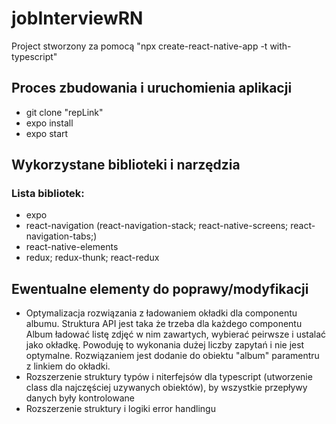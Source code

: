 # jobInterviewRN
Project stworzony za pomocą "npx create-react-native-app -t with-typescript"

## Proces zbudowania i uruchomienia aplikacji
- git clone "repLink"
- expo install
- expo start
## Wykorzystane biblioteki i narzędzia
### Lista bibliotek:
- expo
- react-navigation (react-navigation-stack; react-native-screens; react-navigation-tabs;)
- react-native-elements
- redux; redux-thunk; react-redux
## Ewentualne elementy do poprawy/modyfikacji
- Optymalizacja rozwiązania z ładowaniem okładki dla componentu albumu. Struktura API jest taka że trzeba dla każdego componentu Album ładować listę zdjęć w nim zawartych, wybierać 
peirwsze i ustalać jako okładkę. Powoduję to wykonania dużej liczby zapytań i nie jest optymalne. Rozwiązaniem jest dodanie do obiektu "album" paramentru z linkiem do okładki.
- Rozszerzenie struktury typów i niterfejsów dla typescript (utworzenie class dla najczęściej uzywanych obiektów), by wszystkie przepływy danych były kontrolowane
- Rozszerzenie struktury i logiki error handlingu
